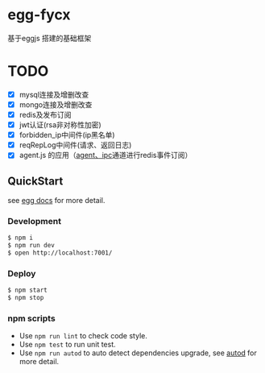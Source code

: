 # egg-fycx

基于eggjs 搭建的基础框架

# TODO

- [x] mysql连接及增删改查
- [x] mongo连接及增删改查
- [x] redis及发布订阅
- [x] jwt认证(rsa非对称性加密)
- [x] forbidden_ip中间件(ip黑名单)
- [x] reqRepLog中间件(请求、返回日志)
- [x] agent.js 的应用（[agent、ipc](https://github.com/eggjs/egg/blob/master/docs/source/zh-cn/core/cluster-and-ipc.md)通道进行redis事件订阅）

## QuickStart

see [egg docs][egg] for more detail.

### Development

```bash
$ npm i
$ npm run dev
$ open http://localhost:7001/
```

### Deploy

```bash
$ npm start
$ npm stop
```

### npm scripts

- Use `npm run lint` to check code style.
- Use `npm test` to run unit test.
- Use `npm run autod` to auto detect dependencies upgrade, see [autod](https://www.npmjs.com/package/autod) for more detail.


[egg]: https://eggjs.org
